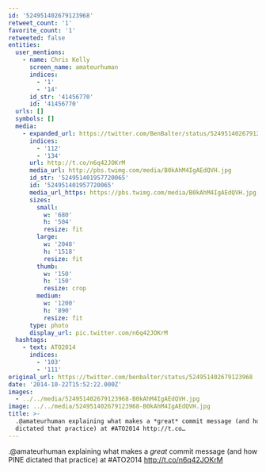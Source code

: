```yaml
---
id: '524951402679123968'
retweet_count: '1'
favorite_count: '1'
retweeted: false
entities:
  user_mentions:
    - name: Chris Kelly
      screen_name: amateurhuman
      indices:
        - '1'
        - '14'
      id_str: '41456770'
      id: '41456770'
  urls: []
  symbols: []
  media:
    - expanded_url: https://twitter.com/BenBalter/status/524951402679123968/photo/1
      indices:
        - '112'
        - '134'
      url: http://t.co/n6q42JOKrM
      media_url: http://pbs.twimg.com/media/B0kAhM4IgAEdQVH.jpg
      id_str: '524951401957720065'
      id: '524951401957720065'
      media_url_https: https://pbs.twimg.com/media/B0kAhM4IgAEdQVH.jpg
      sizes:
        small:
          w: '680'
          h: '504'
          resize: fit
        large:
          w: '2048'
          h: '1518'
          resize: fit
        thumb:
          w: '150'
          h: '150'
          resize: crop
        medium:
          w: '1200'
          h: '890'
          resize: fit
      type: photo
      display_url: pic.twitter.com/n6q42JOKrM
  hashtags:
    - text: ATO2014
      indices:
        - '103'
        - '111'
original_url: https://twitter.com/benbalter/status/524951402679123968
date: '2014-10-22T15:52:22.000Z'
images:
  - ../../media/524951402679123968-B0kAhM4IgAEdQVH.jpg
image: ../../media/524951402679123968-B0kAhM4IgAEdQVH.jpg
title: >-
  .@amateurhuman explaining what makes a *great* commit message (and how PINE
  dictated that practice) at #ATO2014 http://t.co…
---
```


.@amateurhuman explaining what makes a *great* commit message (and how PINE dictated that practice) at #ATO2014 http://t.co/n6q42JOKrM